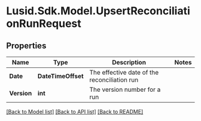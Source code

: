 # Lusid.Sdk.Model.UpsertReconciliationRunRequest

## Properties

Name | Type | Description | Notes
------------ | ------------- | ------------- | -------------
**Date** | **DateTimeOffset** | The effective date of the reconciliation run | 
**Version** | **int** | The version number for a run | 

[[Back to Model list]](../README.md#documentation-for-models) [[Back to API list]](../README.md#documentation-for-api-endpoints) [[Back to README]](../README.md)

